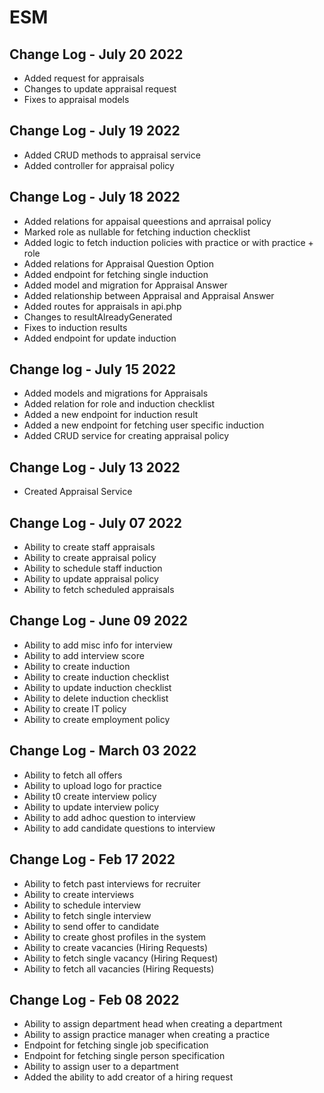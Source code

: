 # ESM

## Change Log - July 20 2022
- Added request for appraisals
- Changes to update appraisal request
- Fixes to appraisal models
## Change Log - July 19 2022
- Added CRUD methods to appraisal service
- Added controller for appraisal policy
## Change Log - July 18 2022
- Added relations for appaisal queestions and aprraisal policy
- Marked role as nullable for fetching induction checklist
- Added logic to fetch induction policies with practice or with practice + role
- Added relations for Appraisal Question Option
- Added endpoint for fetching single induction
- Added model and migration for Appraisal Answer
- Added relationship between Appraisal and Appraisal Answer
- Added routes for appraisals in api.php
- Changes to resultAlreadyGenerated
- Fixes to induction results
- Added endpoint for update induction

## Change log - July 15 2022
- Added models and migrations for Appraisals
- Added relation for role and induction checklist
- Added a new endpoint for induction result
- Added a new endpoint for fetching user specific induction
- Added CRUD service for creating appraisal policy
## Change Log - July 13 2022
- Created Appraisal Service
## Change Log - July 07 2022
- Ability to create staff appraisals
- Ability to create appraisal policy
- Ability to schedule staff induction
- Ability to update appraisal policy
- Ability to fetch scheduled appraisals
## Change Log - June 09 2022
- Ability to add misc info for interview
- Ability to add interview score
- Ability to create induction
- Ability to create induction checklist
- Ability to update induction checklist
- Ability to delete induction checklist
- Ability to create IT policy
- Ability to create employment policy
## Change Log - March 03 2022
- Ability to fetch all offers
- Ability to upload logo for practice
- Ability t0 create interview policy
- Ability to update interview policy
- Ability to add adhoc question to interview
- Ability to add candidate questions to interview
## Change Log - Feb 17 2022
- Ability to fetch past interviews for recruiter
- Ability to create interviews
- Ability to schedule interview
- Ability to fetch single interview
- Ability to send offer to candidate
- Ability to create ghost profiles in the system
- Ability to create vacancies (Hiring Requests)
- Ability to fetch single vacancy (Hiring Request)
- Ability to fetch all vacancies (Hiring Requests)
## Change Log - Feb 08 2022
-   Ability to assign department head when creating a department
-   Ability to assign practice manager when creating a practice
-   Endpoint for fetching single job specification
-   Endpoint for fetching single person specification
-   Ability to assign user to a department
-   Added the ability to add creator of a hiring request
